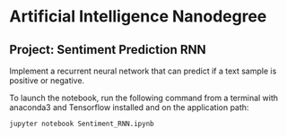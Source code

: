 # Artificial Intelligence Nanodegree
## Project: Sentiment Prediction RNN

Implement a recurrent neural network that can predict if a text sample is positive or negative.  

To launch the notebook, run the following command from a terminal with anaconda3 and Tensorflow installed and on the application path:

    jupyter notebook Sentiment_RNN.ipynb
	
